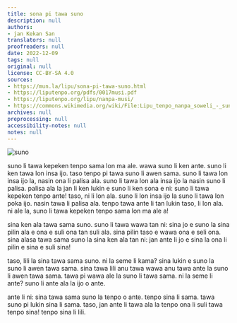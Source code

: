 ```yaml
---
title: sona pi tawa suno
description: null
authors:
- jan Kekan San
translators: null
proofreaders: null
date: 2022-12-09
tags: null
original: null
license: CC-BY-SA 4.0
sources:
- https://mun.la/lipu/sona-pi-tawa-suno.html
- https://liputenpo.org/pdfs/0017musi.pdf
- https://liputenpo.org/lipu/nanpa-musi/
- https://commons.wikimedia.org/wiki/File:Lipu_tenpo_nanpa_soweli_-_suno.png
archives: null
preprocessing: null
accessibility-notes: null
notes: null
---
```


![suno](https://upload.wikimedia.org/wikipedia/commons/f/ff/Lipu_tenpo_nanpa_soweli_-_suno.png)

suno li tawa kepeken tenpo sama lon ma ale. wawa suno li ken ante. suno li ken tawa lon insa ijo. taso tenpo pi tawa suno li awen sama. suno li tawa lon insa ijo la, nasin ona li palisa ala. suno li tawa lon ala insa ijo la nasin suno li palisa. palisa ala la jan li ken lukin e suno li ken sona e ni: suno li tawa kepeken tenpo ante! taso, ni li lon ala. suno li lon insa ijo la suno li tawa lon poka ijo. nasin tawa li palisa ala. tenpo tawa ante li tan lukin taso, li lon ala. ni ale la, suno li tawa kepeken tenpo sama lon ma ale a!

sina ken ala tawa sama suno. suno li tawa wawa tan ni: sina jo e suno la sina pilin ala e ona e suli ona tan suli ala. sina pilin taso e wawa ona e seli ona. sina alasa tawa sama suno la sina ken ala tan ni: jan ante li jo e sina la ona li pilin e sina e suli sina!

taso, lili la sina tawa sama suno. ni la seme li kama? sina lukin e suno la suno li awen tawa sama. sina tawa lili anu tawa wawa anu tawa ante la suno li awen tawa sama. tawa pi wawa ale la suno li tawa sama. ni la seme li ante? suno li ante ala la ijo o ante.

ante li ni: sina tawa sama suno la tenpo o ante. tenpo sina li sama. tawa suno pi lukin sina li sama. taso, jan ante li tawa ala la tenpo ona li suli tawa tenpo sina! tenpo sina li lili.